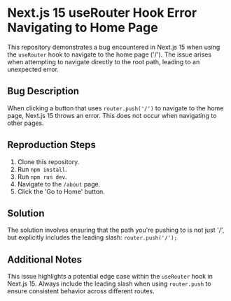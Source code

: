 # Next.js 15 useRouter Hook Error Navigating to Home Page

This repository demonstrates a bug encountered in Next.js 15 when using the `useRouter` hook to navigate to the home page ('/').  The issue arises when attempting to navigate directly to the root path, leading to an unexpected error.

## Bug Description

When clicking a button that uses `router.push('/')` to navigate to the home page, Next.js 15 throws an error. This does not occur when navigating to other pages.

## Reproduction Steps

1. Clone this repository.
2. Run `npm install`.
3. Run `npm run dev`.
4. Navigate to the `/about` page.
5. Click the 'Go to Home' button.

## Solution

The solution involves ensuring that the path you're pushing to is not just '/', but explicitly includes the leading slash: `router.push('/');`

## Additional Notes

This issue highlights a potential edge case within the `useRouter` hook in Next.js 15.  Always include the leading slash when using `router.push` to ensure consistent behavior across different routes.
